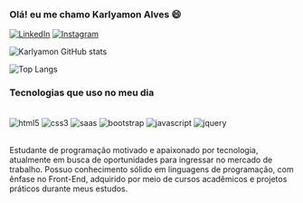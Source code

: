 ### Olá! eu me chamo Karlyamon Alves 😄

[![LinkedIn](https://img.shields.io/badge/LinkedIn-0077B5?style=for-the-badge&logo=linkedin&logoColor=white)](https://www.linkedin.com/in/karlyamon-alves/)
[![Instagram](https://img.shields.io/badge/Instagram-E4405F?style=for-the-badge&logo=instagram&logoColor=white)](https://www.instagram.com/amoncodbr/)



![Karlyamon GitHub stats](https://github-readme-stats.vercel.app/api?username=karlyamon&show_icons=true&theme=merko)

![Top Langs](https://github-readme-stats.vercel.app/api/top-langs/?username=karlyamon&layout=compact)

### Tecnologias que uso no meu dia 

<div style="display: inline_block"><br/>
  <img align="center" alt="html5" src="https://img.shields.io/badge/HTML5-E34F26?style=for-the-badge&logo=html5&logoColor=white"/>
  <img align="center" alt="css3" src="https://img.shields.io/badge/CSS3-1572B6?style=for-the-badge&logo=css3&logoColor=white"/>
  <img align="center" alt="saas" src="https://img.shields.io/badge/Sass-CC6699?style=for-the-badge&logo=sass&logoColor=white"/>
  <img align="center" alt="bootstrap" src="https://img.shields.io/badge/Bootstrap-563D7C?style=for-the-badge&logo=bootstrap&logoColor=white"/>
  <img align="center" alt="javascript" src="https://img.shields.io/badge/JavaScript-F7DF1E?style=for-the-badge&logo=javascript&logoColor=black"/>
  <img align="center" alt="jquery" src="https://img.shields.io/badge/jQuery-0769AD?style=for-the-badge&logo=jquery&logoColor=white"/>    
</div><br/>

Estudante de programação motivado e apaixonado por tecnologia, atualmente em busca de oportunidades para ingressar no mercado de trabalho. Possuo conhecimento sólido em linguagens de programação, com ênfase no Front-End, adquirido por meio de cursos acadêmicos e projetos práticos durante meus estudos.

